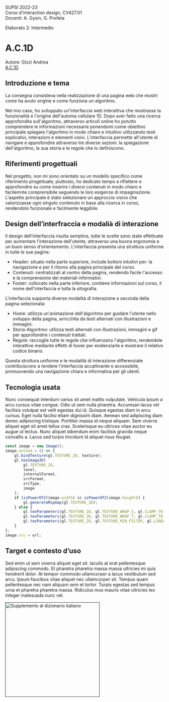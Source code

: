 SUPSI 2022-23  
Corso d’interaction design, CV427.01  
Docenti: A. Gysin, G. Profeta  

Elaborato 2: Intermedio

# A.C.1D
Autore: Gizzi Andrea  
[A.C.1D](https://andrea-gizzi.github.io/A.C.1D/)

## Introduzione e tema
La consegna consisteva nella realizzazione di una pagina web che mostri come ha avuto origine e come funziona un algoritmo.

Nel mio caso, ho sviluppato un'interfaccia web interattiva che mostrasse la funzionalità e l'origine  dell'automa cellulare 1D. Dopo aver fatto una ricerca approfondita sull'algoritmo, attraverso articoli online ho potutto comprendere le informazioni necessarie ponendomi come obiettivo principale spiegare l'algoritmo in modo chiaro e intuitivo utilizzando testi esplicativi, interazioni e elementi visivi. L'interfaccia permette all'utente di navigare e approfondire attraverso tre diverse sezioni: la spiegazione dell'algoritmo, la sua storia e le regole che lo definiscono.

## Riferimenti progettuali
Nel progetto, non mi sono orientato su un modello specifico come riferimento progettuale; piuttosto, ho dedicato tempo a riflettere e approfondire su come inserire i diversi contenuti in modo chiaro e facilemnte comprensibile seguendo le loro esigenze di impaginazione. L'aspetto principale è stato selezionare un approccio visivo che valorizzasse ogni singolo contenuto in base alla ricerca in corso, rendendolo funzionale e facilmente leggibile.

## Design dell’interfraccia e modalià di interazione
Il design dell'interfaccia risulta semplice, tutte le scelte sono state effettuate per aumentare l'interazione dell'utente, attraverso una buona ergonomia e un buon senso d'orientamento. L'interfaccia presenta una struttura uniforme in tutte le sue pagine:

- Header: situato nella parte superiore, include bottoni intuitivi per: la navigazione e per il ritorno alla pagina principale del corso.
- Contenuti: centralizzati al centro della pagina, rendendo facile l'accesso e la comprensione dei materiali informativi.
- Footer: collocato nella parte inferiore, contiene informazioni sul corso, il nome dell'interfaccia e tutta la sitografia.

L'interfaccia supporta diverse modalità di interazione a seconda della pagina selezionata:

- Home: utilizza un'animazione dell'algoritmo per guidare l'utente nello sviluppo della pagina, arricchita da testi alternati con illustrazioni e immagini.
- Storia-Algoritmo: utilizza testi alternati con illustrazioni, immagini e gif per approfondire i contenuti trattati.
- Regole: raccoglie tutte le regole che influenzano l'algoritmo, rendendole interattive mediante effetti di hover per evidenziarle e mostrare il relativo codice binario.

Questa struttura uniforme e le modalità di interazione differenziate contribuiscono a rendere l'interfaccia accattivante e accessibile, promuovendo una navigazione chiara e informativa per gli utenti.


## Tecnologia usata
Nunc consequat interdum varius sit amet mattis vulputate. Vehicula ipsum a arcu cursus vitae congue. Odio ut sem nulla pharetra. Accumsan lacus vel facilisis volutpat est velit egestas dui id. Quisque egestas diam in arcu cursus. Eget nulla facilisi etiam dignissim diam. Aenean sed adipiscing diam donec adipiscing tristique. Porttitor massa id neque aliquam. Sem viverra aliquet eget sit amet tellus cras. Scelerisque eu ultrices vitae auctor eu augue ut lectus. Nunc aliquet bibendum enim facilisis gravida neque convallis a. Lacus sed turpis tincidunt id aliquet risus feugiat.


```JavaScript
const image = new Image();
image.onload = () => {
	gl.bindTexture(gl.TEXTURE_2D, texture);
	gl.texImage2D(
		gl.TEXTURE_2D,
		level,
		internalFormat,
		srcFormat,
		srcType,
		image
	);
	if (isPowerOf2(image.width) && isPowerOf2(image.height)) {
		gl.generateMipmap(gl.TEXTURE_2D);
	} else {
		gl.texParameteri(gl.TEXTURE_2D, gl.TEXTURE_WRAP_S, gl.CLAMP_TO_EDGE);
		gl.texParameteri(gl.TEXTURE_2D, gl.TEXTURE_WRAP_T, gl.CLAMP_TO_EDGE);
		gl.texParameteri(gl.TEXTURE_2D, gl.TEXTURE_MIN_FILTER, gl.LINEAR);
	}
};
image.src = url;
```

## Target e contesto d’uso
Sed enim ut sem viverra aliquet eget sit. Iaculis at erat pellentesque adipiscing commodo. Et pharetra pharetra massa massa ultricies mi quis hendrerit dolor. At tempor commodo ullamcorper a lacus vestibulum sed arcu. Ipsum faucibus vitae aliquet nec ullamcorper sit. Tempus quam pellentesque nec nam aliquam sem et tortor. Turpis egestas sed tempus urna et pharetra pharetra massa. Ridiculus mus mauris vitae ultricies leo integer malesuada nunc vel.

[<img src="doc/munari.jpg" width="300" alt="Supplemento al dizionario italiano">]()
